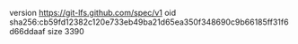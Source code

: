 version https://git-lfs.github.com/spec/v1
oid sha256:cb59fd12382c120e733eb49ba21d65ea350f348690c9b66185ff31f6d66ddaaf
size 3390

